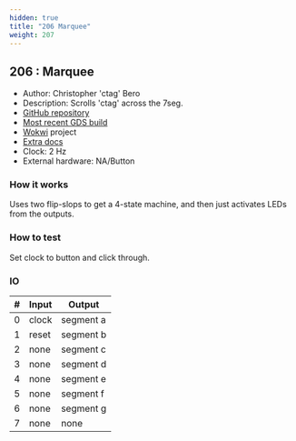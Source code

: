 ```yaml
---
hidden: true
title: "206 Marquee"
weight: 207
---
```


## 206 : Marquee

* Author: Christopher 'ctag' Bero
* Description: Scrolls 'ctag' across the 7seg.
* [GitHub repository](https://github.com/ctag/tt02-submission-ctag)
* [Most recent GDS build](https://github.com/ctag/tt02-submission-ctag/actions/runs/3597568966)
* [Wokwi](https://wokwi.com/projects/349886696875098706) project
* [Extra docs]()
* Clock: 2 Hz
* External hardware: NA/Button



### How it works

Uses two flip-slops to get a 4-state machine, and then just activates LEDs from the outputs.

### How to test

Set clock to button and click through.

### IO

| # | Input        | Output       |
|---|--------------|--------------|
| 0 | clock  | segment a |
| 1 | reset  | segment b |
| 2 | none  | segment c |
| 3 | none  | segment d |
| 4 | none  | segment e |
| 5 | none  | segment f |
| 6 | none  | segment g |
| 7 | none  | none |
